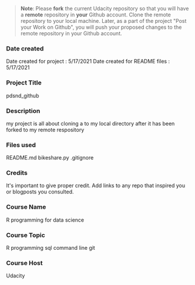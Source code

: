 >**Note**: Please **fork** the current Udacity repository so that you will have a **remote** repository in **your** Github account. Clone the remote repository to your local machine. Later, as a part of the project "Post your Work on Github", you will push your proposed changes to the remote repository in your Github account.

### Date created
Date created for project : 5/17/2021
Date created for README files : 5/17/2021 

### Project Title
pdsnd_github

### Description
my project is all about cloning a to my local directory after it has been forked to my remote respository

### Files used
README.md
bikeshare.py
.gitignore

### Credits
It's important to give proper credit. Add links to any repo that inspired you or blogposts you consulted.

### Course Name
R programming for data science

### Course Topic 
R programming
sql
command line
git 

### Course Host 
Udacity